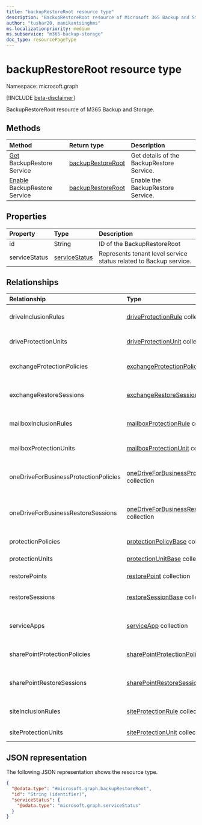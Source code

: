 ```yaml
---
title: "backupRestoreRoot resource type"
description: "BackupRestoreRoot resource of Microsoft 365 Backup and Storage"
author: "tushar20, manikantsinghms"
ms.localizationpriority: medium
ms.subservice: "m365-backup-storage"
doc_type: resourcePageType
---
```


# backupRestoreRoot resource type

Namespace: microsoft.graph

[!INCLUDE [beta-disclaimer](../../includes/beta-disclaimer.md)]

BackupRestoreRoot resource of M365 Backup and Storage.

## Methods

|Method|Return type|Description|
|:---|:---|:---|
|[Get](../api/backuprestoreroot-get.md) BackupRestore Service|[backupRestoreRoot](../resources/backuprestoreroot.md)|Get details of the BackupRestore Service.|
|[Enable](../api/backuprestoreroot-enable.md) BackupRestore Service|[backupRestoreRoot](../resources/backuprestoreroot.md)|Enable the BackupRestore Service.|

## Properties

|Property|Type|Description|
|:---|:---|:---|
|id|String|ID of the BackupRestoreRoot|
|serviceStatus|[serviceStatus](../resources/servicestatus.md)|Represents tenant level service status related to Backup service.|

## Relationships

|Relationship|Type|Description|
|:---|:---|:---|
|driveInclusionRules|[driveProtectionRule](../resources/driveprotectionrule.md) collection|List of Drive Inclusion Rules applied to the tenant.|
|driveProtectionUnits|[driveProtectionUnit](../resources/driveprotectionunit.md) collection|List of Drive Protection Units in the tenant.|
|exchangeProtectionPolicies|[exchangeProtectionPolicy](../resources/exchangeprotectionpolicy.md) collection|List of Exchange Protection Policies in the tenant.|
|exchangeRestoreSessions|[exchangeRestoreSession](../resources/exchangerestoresession.md) collection|List of Exchange Restore Session available in the tenant.|
|mailboxInclusionRules|[mailboxProtectionRule](../resources/mailboxprotectionrule.md) collection|List of Mailbox Inclusion Rules applied to the tenant.|
|mailboxProtectionUnits|[mailboxProtectionUnit](../resources/mailboxprotectionunit.md) collection|List of Mailbox Protection Units in the tenant.|
|oneDriveForBusinessProtectionPolicies|[oneDriveForBusinessProtectionPolicy](../resources/onedriveforbusinessprotectionpolicy.md) collection|List of OneDriveForBusiness Protection Policies in the tenant.|
|oneDriveForBusinessRestoreSessions|[oneDriveForBusinessRestoreSession](../resources/onedriveforbusinessrestoresession.md) collection|List of OneDriveForBusiness Restore Session available in the tenant.|
|protectionPolicies|[protectionPolicyBase](../resources/protectionpolicybase.md) collection|List of Protection Policies in the tenant.|
|protectionUnits|[protectionUnitBase](../resources/protectionunitbase.md) collection|List of Protection Units in the tenant.|
|restorePoints|[restorePoint](../resources/restorepoint.md) collection|List of Restore Points in the tenant.|
|restoreSessions|[restoreSessionBase](../resources/restoresessionbase.md) collection|List of Restore Sessions in the tenant.|
|serviceApps|[serviceApp](../resources/serviceapp.md) collection|List of BackupRestore Service Apps in the tenant.|
|sharePointProtectionPolicies|[sharePointProtectionPolicy](../resources/sharepointprotectionpolicy.md) collection|List of SharePoint Protection Policies in the tenant.|
|sharePointRestoreSessions|[sharePointRestoreSession](../resources/sharepointrestoresession.md) collection|List of SharePoint Restore Session available in the tenant.|
|siteInclusionRules|[siteProtectionRule](../resources/siteprotectionrule.md) collection|List of Site Inclusion Rules applied to the tenant.|
|siteProtectionUnits|[siteProtectionUnit](../resources/siteprotectionunit.md) collection|List of Site Protection Units in the tenant.|

## JSON representation

The following JSON representation shows the resource type.
<!-- {
  "blockType": "resource",
  "keyProperty": "id",
  "@odata.type": "microsoft.graph.backupRestoreRoot",
  "baseType": "microsoft.graph.entity",
  "openType": false
}
-->
``` json
{
  "@odata.type": "#microsoft.graph.backupRestoreRoot",
  "id": "String (identifier)",
  "serviceStatus": {
    "@odata.type": "microsoft.graph.serviceStatus"
  }
}
```

